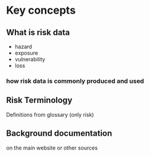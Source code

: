 # Key concepts

## What is risk data

- hazard
- exposure
- vulnerability
- loss

### how risk data is commonly produced and used

## Risk Terminology

Definitions from glossary (only risk)

## Background documentation

on the main website or other sources
